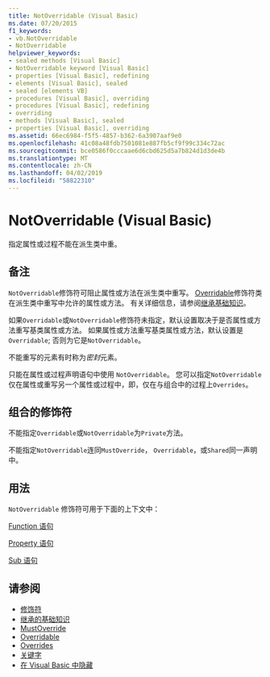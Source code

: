 ```yaml
---
title: NotOverridable (Visual Basic)
ms.date: 07/20/2015
f1_keywords:
- vb.NotOverridable
- NotOverridable
helpviewer_keywords:
- sealed methods [Visual Basic]
- NotOverridable keyword [Visual Basic]
- properties [Visual Basic], redefining
- elements [Visual Basic], sealed
- sealed [elements VB]
- procedures [Visual Basic], overriding
- procedures [Visual Basic], redefining
- overriding
- methods [Visual Basic], sealed
- properties [Visual Basic], overriding
ms.assetid: 66ec6984-f5f5-4857-b362-6a3907aaf9e0
ms.openlocfilehash: 41c08a48fdb7501081e887fb5cf9f99c334c72ac
ms.sourcegitcommit: bce0586f0cccaae6d6cbd625d5a7b824d1d3de4b
ms.translationtype: MT
ms.contentlocale: zh-CN
ms.lasthandoff: 04/02/2019
ms.locfileid: "58822310"
---
```

# <a name="notoverridable-visual-basic"></a>NotOverridable (Visual Basic)
指定属性或过程不能在派生类中重。  
  
## <a name="remarks"></a>备注  
 `NotOverridable`修饰符可阻止属性或方法在派生类中重写。  [Overridable](../../../visual-basic/language-reference/modifiers/overridable.md)修饰符类在派生类中重写中允许的属性或方法。 有关详细信息，请参阅[继承基础知识](../../../visual-basic/programming-guide/language-features/objects-and-classes/inheritance-basics.md)。  
  
 如果`Overridable`或`NotOverridable`修饰符未指定，默认设置取决于是否属性或方法重写基类属性或方法。 如果属性或方法重写基类属性或方法，默认设置是`Overridable`; 否则为它是`NotOverridable`。  
  
 不能重写的元素有时称为*密封*元素。  
  
 只能在属性或过程声明语句中使用 `NotOverridable`。 您可以指定`NotOverridable`仅在属性或重写另一个属性或过程中，即，仅在与组合中的过程上`Overrides`。  
  
## <a name="combined-modifiers"></a>组合的修饰符  
 不能指定`Overridable`或`NotOverridable`为`Private`方法。  
  
 不能指定`NotOverridable`连同`MustOverride`， `Overridable`，或`Shared`同一声明中。  
  
## <a name="usage"></a>用法  
 `NotOverridable` 修饰符可用于下面的上下文中：  
  
 [Function 语句](../../../visual-basic/language-reference/statements/function-statement.md)  
  
 [Property 语句](../../../visual-basic/language-reference/statements/property-statement.md)  
  
 [Sub 语句](../../../visual-basic/language-reference/statements/sub-statement.md)  
  
## <a name="see-also"></a>请参阅

- [修饰符](../../../visual-basic/language-reference/modifiers/index.md)
- [继承的基础知识](../../../visual-basic/programming-guide/language-features/objects-and-classes/inheritance-basics.md)
- [MustOverride](../../../visual-basic/language-reference/modifiers/mustoverride.md)
- [Overridable](../../../visual-basic/language-reference/modifiers/overridable.md)
- [Overrides](../../../visual-basic/language-reference/modifiers/overrides.md)
- [关键字](../../../visual-basic/language-reference/keywords/index.md)
- [在 Visual Basic 中隐藏](../../../visual-basic/programming-guide/language-features/declared-elements/shadowing.md)

